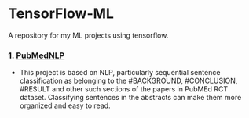 # TensorFlow-ML
A repository for my ML projects using tensorflow.

### 1. [PubMedNLP](https://github.com/sky-2002/TensorFlow-ML/tree/master/PubMedNLP)
- This project is based on NLP, particularly sequential sentence classification as belonging to the #BACKGROUND, #CONCLUSION, #RESULT and other such sections 
of the papers in PubMEd RCT dataset. Classifying sentences in the abstracts can make them more organized and easy to read.
